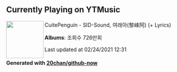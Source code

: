 ## Currently Playing on YTMusic

[<img align="left" width="100" src="https://i.ytimg.com/vi/xNc5wcKd8M8/sddefault.jpg?sqp=-oaymwEWCJADEOEBIAQqCghqEJQEGHgg6AJIWg&rs">](https://music.youtube.com/watch?v=xNc5wcKd8M8)

CuitePenguin - SID-Sound, 여래아(黎崍阿) (+ Lyrics)

**Albums**: 조회수 726만회

Last updated at 02/24/2021 12:31

#### Generated with [20chan/github-now](https://github.com/20chan/github-now)


<!--
**20chan/20chan** is a ✨ _special_ ✨ repository because its `README.md` (this file) appears on your GitHub profile.

Here are some ideas to get you started:

- 🔭 I’m currently working on ...
- 🌱 I’m currently learning ...
- 👯 I’m looking to collaborate on ...
- 🤔 I’m looking for help with ...
- 💬 Ask me about ...
- 📫 How to reach me: ...
- 😄 Pronouns: ...
- ⚡ Fun fact: ...
-->

